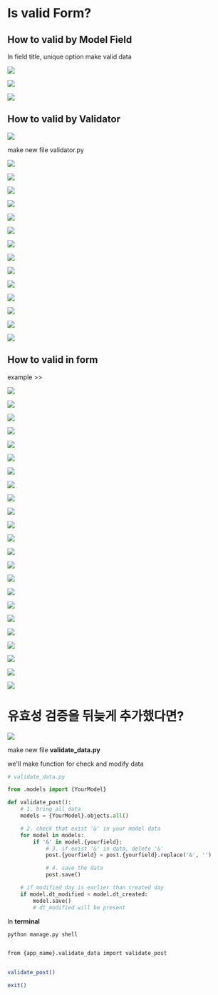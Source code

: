 # Is valid Form?

## How to valid by Model Field

In field title, unique option make valid data

![](assets/2023-04-21-02-13-51-image.png)

![](assets/2023-04-21-02-14-18-image.png)

![](assets/2023-04-21-02-14-54-image.png)

## How to valid by Validator

![](assets/2023-04-21-02-19-02-image.png)

make new file validator.py

![](assets/2023-04-21-02-24-44-image.png)

![](assets/2023-04-21-02-25-07-image.png)

![](assets/2023-04-21-02-25-59-image.png)

![](assets/2023-04-21-02-23-26-image.png)

![](assets/2023-04-21-02-26-41-image.png)

![](assets/2023-04-21-02-26-55-image.png)

![](assets/2023-04-21-02-27-27-image.png)

![](assets/2023-04-21-02-27-40-image.png)

![](assets/2023-04-21-02-27-56-image.png)

![](assets/2023-04-21-02-29-36-image.png)

![](assets/2023-04-21-02-22-34-image.png)

![](assets/2023-04-21-02-31-44-image.png)

![](assets/2023-04-21-02-31-59-image.png)

![](assets/2023-04-21-02-33-03-image.png)

## How to valid in form

example >>

![](assets/2023-04-21-02-37-44-image.png)

![](assets/2023-04-21-02-39-43-image.png)

![](assets/2023-04-21-02-40-01-image.png)

![](assets/2023-04-21-02-40-36-image.png)

![](assets/2023-04-21-02-40-51-image.png)

![](assets/2023-04-21-02-41-12-image.png)

![](assets/2023-04-21-02-41-24-image.png)

![](assets/2023-04-21-02-41-47-image.png)

![](assets/2023-04-21-02-42-02-image.png)

![](assets/2023-04-21-02-42-27-image.png)

![](assets/2023-04-21-02-44-26-image.png)

![](assets/2023-04-21-02-44-56-image.png)

![](assets/2023-04-21-02-45-28-image.png)

![](assets/2023-04-21-02-46-08-image.png)

![](assets/2023-04-21-02-46-24-image.png)

![](assets/2023-04-21-02-46-43-image.png)

![](assets/2023-04-21-02-47-17-image.png)

![](assets/2023-04-21-02-47-29-image.png)

![](assets/2023-04-21-02-49-23-image.png)

![](assets/2023-04-21-02-48-21-image.png)

![](assets/2023-04-21-02-48-41-image.png)

![](assets/2023-04-21-02-48-57-image.png)

![](assets/2023-04-21-02-53-49-image.png)



# 유효성 검증을 뒤늦게 추가했다면?



![](assets/2023-04-21-05-32-01-image.png)

make new file **validate_data.py**

we'll make function for check and modify data

```python
# validate_data.py

from .models import {YourModel}

def validate_post():
    # 1. bring all data
    models = {YourModel}.objects.all()

    # 2. check that exist '&' in your model data
    for model in models:
        if '&' in model.{yourfield}:
            # 3. if exist '&' in data, delete '&'
            post.{yourfield} = post.{yourfield}.replace('&', '')

            # 4. save the data
            post.save()

    # if modified day is earlier than created day
    if model.dt_modified < model.dt_created:
        model.save()
        # dt_modified will be present
```



In **terminal**

```bash
python manage.py shell


from {app_name}.validate_data import validate_post


validate_post()

exit()
```

